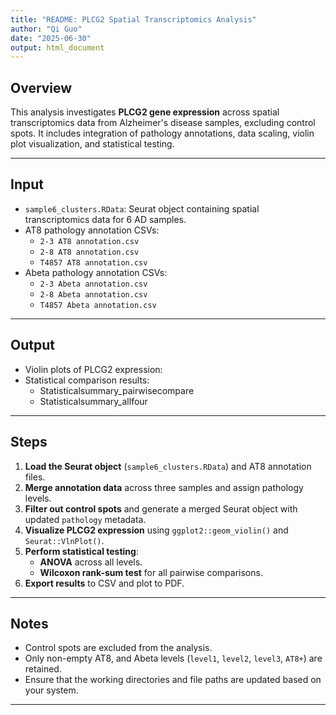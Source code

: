 ```yaml
---
title: "README: PLCG2 Spatial Transcriptomics Analysis"
author: "Qi Guo"
date: "2025-06-30"
output: html_document
---
```


## Overview

This analysis investigates **PLCG2 gene expression** across spatial transcriptomics data from Alzheimer's disease samples, excluding control spots. It includes integration of pathology annotations, data scaling, violin plot visualization, and statistical testing.

---

## Input

- `sample6_clusters.RData`: Seurat object containing spatial transcriptomics data for 6 AD samples.
- AT8 pathology annotation CSVs:
  - `2-3 AT8 annotation.csv`
  - `2-8 AT8 annotation.csv`
  - `T4857 AT8 annotation.csv`
- Abeta pathology annotation CSVs:
  - `2-3 Abeta annotation.csv`
  - `2-8 Abeta annotation.csv`
  - `T4857 Abeta annotation.csv`

---

## Output

- Violin plots of PLCG2 expression:
- Statistical comparison results:
  - Statisticalsummary_pairwisecompare
  - Statisticalsummary_allfour
---

## Steps

1. **Load the Seurat object** (`sample6_clusters.RData`) and AT8 annotation files.
2. **Merge annotation data** across three samples and assign pathology levels.
3. **Filter out control spots** and generate a merged Seurat object with updated `pathology` metadata.
4. **Visualize PLCG2 expression** using `ggplot2::geom_violin()` and `Seurat::VlnPlot()`.
5. **Perform statistical testing**:
   - **ANOVA** across all levels.
   - **Wilcoxon rank-sum test** for all pairwise comparisons.
6. **Export results** to CSV and plot to PDF.

---

## Notes

- Control spots are excluded from the analysis.
- Only non-empty AT8, and Abeta levels (`level1`, `level2`, `level3`, `AT8+`) are retained.
- Ensure that the working directories and file paths are updated based on your system.

---
